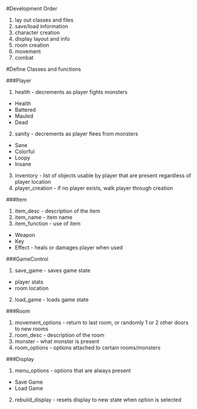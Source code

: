 #Development Order
1. lay out classes and files
2. save/load information
3. character creation
4. display layout and info
5. room creation
6. movement
7. combat


#Define Classes and functions

###Player
1. health - decrements as player fights monsters
  * Health
  * Battered
  * Mauled
  * Dead
2. sanity - decrements as player flees from monsters
  * Sane
  * Colorful
  * Loopy
  * Insane
3. inventory - list of objects usable by player that are present regardless of player location
4. player_creation - if no player exists, walk player through creation 

###Item
1. item_desc - description of the item
2. item_name - item name
3. item_function - use of item
  * Weapon
  * Key
  * Effect - heals or damages player when used

###GameControl
1. save_game - saves game state
  * player stats
  * room location
2. load_game - loads game state

###Room
1. movement_options - return to last room, or randomly 1 or 2 other doors to new rooms
2. room_desc - description of the room
3. monster - what monster is present
4. room_options - options attached to certain rooms/monsters

###Display
1. menu_options - options that are always present
  * Save Game
  * Load Game
2. rebuild_display - resets display to new state when option is selected





